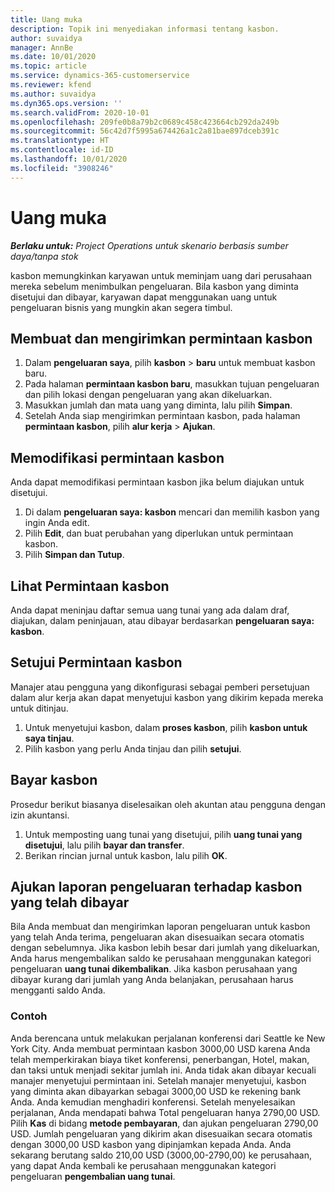 ```yaml
---
title: Uang muka
description: Topik ini menyediakan informasi tentang kasbon.
author: suvaidya
manager: AnnBe
ms.date: 10/01/2020
ms.topic: article
ms.service: dynamics-365-customerservice
ms.reviewer: kfend
ms.author: suvaidya
ms.dyn365.ops.version: ''
ms.search.validFrom: 2020-10-01
ms.openlocfilehash: 209fe0b8a79b2c0689c458c423664cb292da249b
ms.sourcegitcommit: 56c42d7f5995a674426a1c2a81bae897dceb391c
ms.translationtype: HT
ms.contentlocale: id-ID
ms.lasthandoff: 10/01/2020
ms.locfileid: "3908246"
---
```

# <a name="cash-advance"></a>Uang muka

_**Berlaku untuk:** Project Operations untuk skenario berbasis sumber daya/tanpa stok_

kasbon memungkinkan karyawan untuk meminjam uang dari perusahaan mereka sebelum menimbulkan pengeluaran. Bila kasbon yang diminta disetujui dan dibayar, karyawan dapat menggunakan uang untuk pengeluaran bisnis yang mungkin akan segera timbul. 

## <a name="create-and-submit-a-cash-advance-request"></a>Membuat dan mengirimkan permintaan kasbon

1. Dalam **pengeluaran saya**, pilih **kasbon** > **baru** untuk membuat kasbon baru. 
2. Pada halaman **permintaan kasbon baru**, masukkan tujuan pengeluaran dan pilih lokasi dengan pengeluaran yang akan dikeluarkan.
3. Masukkan jumlah dan mata uang yang diminta, lalu pilih **Simpan**. 
4. Setelah Anda siap mengirimkan permintaan kasbon, pada halaman **permintaan kasbon**, pilih **alur kerja** > **Ajukan**.

## <a name="modify-a-cash-advance-request"></a>Memodifikasi permintaan kasbon

Anda dapat memodifikasi permintaan kasbon jika belum diajukan untuk disetujui.

1. Di dalam **pengeluaran saya: kasbon** mencari dan memilih kasbon yang ingin Anda edit.
2. Pilih **Edit**, dan buat perubahan yang diperlukan untuk permintaan kasbon. 
3. Pilih **Simpan dan Tutup**.


## <a name="view-cash-advance-requests"></a>Lihat Permintaan kasbon
Anda dapat meninjau daftar semua uang tunai yang ada dalam draf, diajukan, dalam peninjauan, atau dibayar berdasarkan **pengeluaran saya: kasbon**. 

## <a name="approve-cash-advance-requests"></a>Setujui Permintaan kasbon

Manajer atau pengguna yang dikonfigurasi sebagai pemberi persetujuan dalam alur kerja akan dapat menyetujui kasbon yang dikirim kepada mereka untuk ditinjau. 

1. Untuk menyetujui kasbon, dalam **proses kasbon**, pilih **kasbon untuk saya tinjau**.
2. Pilih kasbon yang perlu Anda tinjau dan pilih **setujui**.  

## <a name="pay-cash-advances"></a>Bayar kasbon 
Prosedur berikut biasanya diselesaikan oleh akuntan atau pengguna dengan izin akuntansi.

1. Untuk memposting uang tunai yang disetujui, pilih **uang tunai yang disetujui**, lalu pilih **bayar dan transfer**.  
2. Berikan rincian jurnal untuk kasbon, lalu pilih **OK**. 

## <a name="submit-an-expense-report-against-a-paid-cash-advance"></a>Ajukan laporan pengeluaran terhadap kasbon yang telah dibayar 

Bila Anda membuat dan mengirimkan laporan pengeluaran untuk kasbon yang telah Anda terima, pengeluaran akan disesuaikan secara otomatis dengan sebelumnya. Jika kasbon lebih besar dari jumlah yang dikeluarkan, Anda harus mengembalikan saldo ke perusahaan menggunakan kategori pengeluaran **uang tunai dikembalikan**. Jika kasbon perusahaan yang dibayar kurang dari jumlah yang Anda belanjakan, perusahaan harus mengganti saldo Anda. 

### <a name="example"></a>Contoh
Anda berencana untuk melakukan perjalanan konferensi dari Seattle ke New York City. Anda membuat permintaan kasbon 3000,00 USD karena Anda telah memperkirakan biaya tiket konferensi, penerbangan, Hotel, makan, dan taksi untuk menjadi sekitar jumlah ini. Anda tidak akan dibayar kecuali manajer menyetujui permintaan ini. Setelah manajer menyetujui, kasbon yang diminta akan dibayarkan sebagai 3000,00 USD ke rekening bank Anda. Anda kemudian menghadiri konferensi. Setelah menyelesaikan perjalanan, Anda mendapati bahwa Total pengeluaran hanya 2790,00 USD. Pilih **Kas** di bidang **metode pembayaran**, dan ajukan pengeluaran 2790,00 USD. Jumlah pengeluaran yang dikirim akan disesuaikan secara otomatis dengan 3000,00 USD kasbon yang dipinjamkan kepada Anda. Anda sekarang berutang saldo 210,00 USD (3000,00-2790,00) ke perusahaan, yang dapat Anda kembali ke perusahaan menggunakan kategori pengeluaran **pengembalian uang tunai**. 
